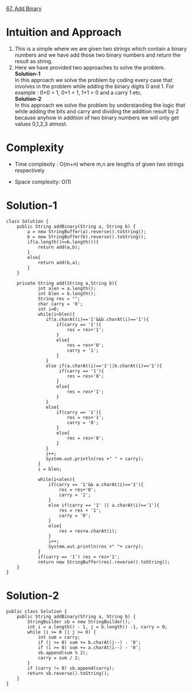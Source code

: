 [67. Add Binary](https://leetcode.com/problems/add-binary/)

# Intuition and Approach
1. This is a simple where we are given two strings which contain a binary numbers and we have add those two binary numbers and return the result as string.
2. Here we have provided two approaches to solve the problem.  
**Solution-1**    
    In this approach we solve the problem by coding every case that involves in the problem while adding the binary digits 0 and 1.
    For example : 0+0 = 1, 0+1 = 1, 1+1 = 0 and a carry 1 etc.  
**Solution-2**  
    In this approach we solve the problem by understanding the logic that while adding the bits and carry and dividing the addition result by 2 because anyhow in addition of two binary numbers we will only get values 0,1,2,3 atmost.
# Complexity
- Time complexity : O(m+n) where m,n are lengths of given two strings respectively

- Space complexity: O(1)

# Solution-1
```
class Solution {
    public String addBinary(String a, String b) {
        a = new StringBuffer(a).reverse().toString();
        b = new StringBuffer(b).reverse().toString(); 
        if(a.length()>=b.length()){
            return add(a,b);
        }
        else{
            return add(b,a);
        }
    }

    private String add(String a,String b){
            int alen = a.length();
            int blen = b.length();
            String res = "";
            char carry = '0';
            int i=0;
            while(i<blen){
               if(a.charAt(i)=='1'&&b.charAt(i)=='1'){
                   if(carry == '1'){
                       res = res+'1';
                   }
                   else{
                       res = res+'0';
                       carry = '1';
                   }
               } 
               else if(a.charAt(i)=='1'||b.charAt(i)=='1'){
                    if(carry == '1'){
                       res = res+'0';
                   }
                   else{
                       res = res+'1';
                   } 
               }
               else{
                   if(carry == '1'){
                       res = res+'1';
                       carry = '0';
                   }
                   else{
                       res = res+'0';
                   }
               }
               i++;
               System.out.println(res +" " + carry);
            }
            i = blen;

            while(i<alen){
                if(carry == '1'&& a.charAt(i)=='1'){
                    res = res+'0';
                    carry = '1';
                }
                else if(carry == '1' || a.charAt(i)=='1'){
                    res = res + '1';
                    carry = '0';
                }
                else{
                    res = res+a.charAt(i);
                }
                i++;
                System.out.println(res +" "+ carry);
            }
            if(carry == '1') res = res+'1';
            return new StringBuffer(res).reverse().toString();
    }
}
```

# Solution-2
```
public class Solution {
    public String addBinary(String a, String b) {
        StringBuilder sb = new StringBuilder();
        int i = a.length() - 1, j = b.length() -1, carry = 0;
        while (i >= 0 || j >= 0) {
            int sum = carry;
            if (j >= 0) sum += b.charAt(j--) - '0';
            if (i >= 0) sum += a.charAt(i--) - '0';
            sb.append(sum % 2);
            carry = sum / 2;
        }
        if (carry != 0) sb.append(carry);
        return sb.reverse().toString();
    }
}
```